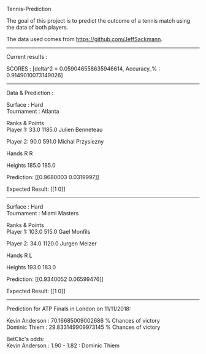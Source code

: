 Tennis-Prediction

The goal of this project is to predict the outcome of a tennis match using the data of both players.


The data used comes from https://github.com/JeffSackmann.

____________________________________
Current results :

SCORES :  [delta^2 = 0.059046558635946614, Accuracy_% : 0.9149010073149026]

____________________________________
Data & Prediction :

Surface : Hard  
Tournament : Atlanta

Ranks & Points  
Player 1: 33.0 1185.0
Julien Benneteau

Player 2: 90.0 591.0
Michal Przysiezny

Hands
R R

Heights
185.0 185.0

Prediction:
[[0.9680003 0.0319997]]

Expected Result:
[[1 0]]

____________________________________

Surface : Hard  
Tournament : Miami Masters

Ranks & Points  
Player 1: 103.0 515.0
Gael Monfils

Player 2: 34.0 1120.0
Jurgen Melzer

Hands
R L

Heights
193.0 183.0

Prediction:
[[0.9340052  0.06599476]]

Expected Result:
[[1 0]]

____________________________________

Prediction for ATP Finals in London on 11/11/2018:


Kevin Anderson : 70.16685009002686 % Chances of victory  
Dominic Thiem : 29.833149909973145 % Chances of victory  

BetClic's odds:  
Kevin Anderson : 1.90 - 1.82 : Dominic Thiem  
